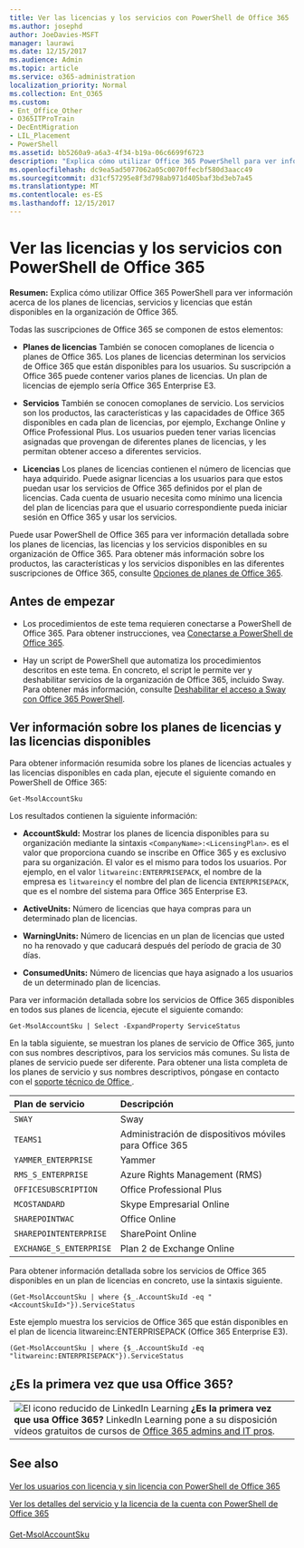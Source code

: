 ```yaml
---
title: Ver las licencias y los servicios con PowerShell de Office 365
ms.author: josephd
author: JoeDavies-MSFT
manager: laurawi
ms.date: 12/15/2017
ms.audience: Admin
ms.topic: article
ms.service: o365-administration
localization_priority: Normal
ms.collection: Ent_O365
ms.custom:
- Ent_Office_Other
- O365ITProTrain
- DecEntMigration
- LIL_Placement
- PowerShell
ms.assetid: bb5260a9-a6a3-4f34-b19a-06c6699f6723
description: "Explica cómo utilizar Office 365 PowerShell para ver información acerca de los planes de licencias, servicios y licencias que están disponibles en la organización de Office 365."
ms.openlocfilehash: dc9ea5ad5077062a05c0070ffecbf580d3aacc49
ms.sourcegitcommit: d31cf57295e8f3d798ab971d405baf3bd3eb7a45
ms.translationtype: MT
ms.contentlocale: es-ES
ms.lasthandoff: 12/15/2017
---
```

# <a name="view-licenses-and-services-with-office-365-powershell"></a>Ver las licencias y los servicios con PowerShell de Office 365

**Resumen:** Explica cómo utilizar Office 365 PowerShell para ver información acerca de los planes de licencias, servicios y licencias que están disponibles en la organización de Office 365.
  
Todas las suscripciones de Office 365 se componen de estos elementos:
- **Planes de licencias** También se conocen comoplanes de licencia o planes de Office 365. Los planes de licencias determinan los servicios de Office 365 que están disponibles para los usuarios. Su suscripción a Office 365 puede contener varios planes de licencias. Un plan de licencias de ejemplo sería Office 365 Enterprise E3.
    
- **Servicios** También se conocen comoplanes de servicio. Los servicios son los productos, las características y las capacidades de Office 365 disponibles en cada plan de licencias, por ejemplo, Exchange Online y Office Professional Plus. Los usuarios pueden tener varias licencias asignadas que provengan de diferentes planes de licencias, y les permitan obtener acceso a diferentes servicios.
    
- **Licencias** Los planes de licencias contienen el número de licencias que haya adquirido. Puede asignar licencias a los usuarios para que estos puedan usar los servicios de Office 365 definidos por el plan de licencias. Cada cuenta de usuario necesita como mínimo una licencia del plan de licencias para que el usuario correspondiente pueda iniciar sesión en Office 365 y usar los servicios.
    
Puede usar PowerShell de Office 365 para ver información detallada sobre los planes de licencias, las licencias y los servicios disponibles en su organización de Office 365. Para obtener más información sobre los productos, las características y los servicios disponibles en las diferentes suscripciones de Office 365, consulte [Opciones de planes de Office 365](https://go.microsoft.com/fwlink/p/?LinkId=691147).
## <a name="before-you-begin"></a>Antes de empezar
<a name="RTT"> </a>

- Los procedimientos de este tema requieren conectarse a PowerShell de Office 365. Para obtener instrucciones, vea [Conectarse a PowerShell de Office 365](connect-to-office-365-powershell.md).
    
- Hay un script de PowerShell que automatiza los procedimientos descritos en este tema. En concreto, el script le permite ver y deshabilitar servicios de la organización de Office 365, incluido Sway. Para obtener más información, consulte [Deshabilitar el acceso a Sway con Office 365 PowerShell](disable-access-to-sway-with-office-365-powershell.md).
    
## <a name="view-information-about-licensing-plans-and-the-available-licenses"></a>Ver información sobre los planes de licencias y las licencias disponibles
<a name="ShortVersion"> </a>

Para obtener información resumida sobre los planes de licencias actuales y las licencias disponibles en cada plan, ejecute el siguiente comando en PowerShell de Office 365:
  
```
Get-MsolAccountSku
```

Los resultados contienen la siguiente información:
  
- **AccountSkuId:** Mostrar los planes de licencia disponibles para su organización mediante la sintaxis `<CompanyName>:<LicensingPlan>`.  _<CompanyName>_ es el valor que proporciona cuando se inscribe en Office 365 y es exclusivo para su organización. El _<LicensingPlan>_ valor es el mismo para todos los usuarios. Por ejemplo, en el valor `litwareinc:ENTERPRISEPACK`, el nombre de la empresa es `litwareinc`y el nombre del plan de licencia `ENTERPRISEPACK`, que es el nombre del sistema para Office 365 Enterprise E3.
    
- **ActiveUnits:** Número de licencias que haya compras para un determinado plan de licencias.
    
- **WarningUnits:** Número de licencias en un plan de licencias que usted no ha renovado y que caducará después del período de gracia de 30 días.
    
- **ConsumedUnits:** Número de licencias que haya asignado a los usuarios de un determinado plan de licencias.
    
Para ver información detallada sobre los servicios de Office 365 disponibles en todos sus planes de licencia, ejecute el siguiente comando:
  
```
Get-MsolAccountSku | Select -ExpandProperty ServiceStatus
```

En la tabla siguiente, se muestran los planes de servicio de Office 365, junto con sus nombres descriptivos, para los servicios más comunes. Su lista de planes de servicio puede ser diferente. Para obtener una lista completa de los planes de servicio y sus nombres descriptivos, póngase en contacto con el [soporte técnico de Office ](https://support.office.com/home/contact).
  
|****Plan de servicio****|****Descripción****|
|:-----|:-----|
| `SWAY` <br/> |Sway  <br/> |
| `TEAMS1` <br/> |Administración de dispositivos móviles para Office 365  <br/> |
| `YAMMER_ENTERPRISE` <br/> |Yammer  <br/> |
| `RMS_S_ENTERPRISE` <br/> |Azure Rights Management (RMS)  <br/> |
| `OFFICESUBSCRIPTION` <br/> |Office Professional Plus  <br/> |
| `MCOSTANDARD` <br/> |Skype Empresarial Online  <br/> |
| `SHAREPOINTWAC` <br/> |Office Online  <br/> |
| `SHAREPOINTENTERPRISE` <br/> |SharePoint Online  <br/> |
| `EXCHANGE_S_ENTERPRISE` <br/> |Plan 2 de Exchange Online  <br/> |
   
Para obtener información detallada sobre los servicios de Office 365 disponibles en un plan de licencias en concreto, use la sintaxis siguiente.
  
```
(Get-MsolAccountSku | where {$_.AccountSkuId -eq " <AccountSkuId>"}).ServiceStatus
```

Este ejemplo muestra los servicios de Office 365 que están disponibles en el plan de licencia litwareinc:ENTERPRISEPACK (Office 365 Enterprise E3).
  
```
(Get-MsolAccountSku | where {$_.AccountSkuId -eq "litwareinc:ENTERPRISEPACK"}).ServiceStatus
```

## <a name="new-to-office-365"></a>¿Es la primera vez que usa Office 365?
<a name="ShortVersion"> </a>

||
|:-----|
|![El icono reducido de LinkedIn Learning](images/d547e1cb-7c66-422b-85be-7e7db2a9cf97.png) **¿Es la primera vez que usa Office 365?**         LinkedIn Learning pone a su disposición vídeos gratuitos de cursos de [Office 365 admins and IT pros](https://support.office.com/article/Office-365-admin-and-IT-pro-courses-68cc9b95-0bdc-491e-a81f-ee70b3ec63c5). |
   
## <a name="see-also"></a>See also
<a name="ShortVersion"> </a>

#### 

[Ver los usuarios con licencia y sin licencia con PowerShell de Office 365](view-licensed-and-unlicensed-users-with-office-365-powershell.md)
  
[Ver los detalles del servicio y la licencia de la cuenta con PowerShell de Office 365](view-account-license-and-service-details-with-office-365-powershell.md)
#### 

[Get-MsolAccountSku](https://go.microsoft.com/fwlink/p/?LinkId=691549)

